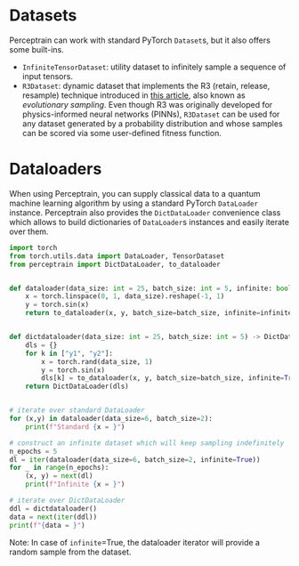 # Datasets

Perceptrain can work with standard PyTorch `Dataset`s, but it also offers some built-ins.

- `InfiniteTensorDataset`: utility dataset to infinitely sample a sequence of input tensors.
- `R3Dataset`: dynamic dataset that implements the R3 (retain, release, resample) technique introduced in [this article](https://arxiv.org/abs/2207.02338#), also known as _evolutionary sampling_. Even though R3 was originally developed for physics-informed neural networks (PINNs), `R3Dataset` can be used for any dataset generated by a probability distribution and whose samples can be scored via some user-defined fitness function.

# Dataloaders

When using Perceptrain, you can supply classical data to a quantum machine learning
algorithm by using a standard PyTorch `DataLoader` instance. Perceptrain also provides
the `DictDataLoader` convenience class which allows
to build dictionaries of `DataLoader`s instances and easily iterate over them.

```python exec="on" source="material-block" result="json"
import torch
from torch.utils.data import DataLoader, TensorDataset
from perceptrain import DictDataLoader, to_dataloader


def dataloader(data_size: int = 25, batch_size: int = 5, infinite: bool = False) -> DataLoader:
    x = torch.linspace(0, 1, data_size).reshape(-1, 1)
    y = torch.sin(x)
    return to_dataloader(x, y, batch_size=batch_size, infinite=infinite)


def dictdataloader(data_size: int = 25, batch_size: int = 5) -> DictDataLoader:
    dls = {}
    for k in ["y1", "y2"]:
        x = torch.rand(data_size, 1)
        y = torch.sin(x)
        dls[k] = to_dataloader(x, y, batch_size=batch_size, infinite=True)
    return DictDataLoader(dls)


# iterate over standard DataLoader
for (x,y) in dataloader(data_size=6, batch_size=2):
    print(f"Standard {x = }")

# construct an infinite dataset which will keep sampling indefinitely
n_epochs = 5
dl = iter(dataloader(data_size=6, batch_size=2, infinite=True))
for _ in range(n_epochs):
    (x, y) = next(dl)
    print(f"Infinite {x = }")

# iterate over DictDataLoader
ddl = dictdataloader()
data = next(iter(ddl))
print(f"{data = }")
```

Note:
In case of `infinite`=True, the dataloader iterator will provide a random sample from the dataset.
